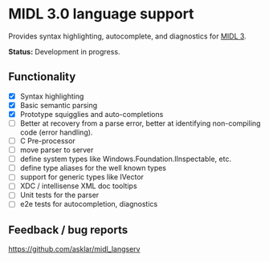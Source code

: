 # MIDL 3.0 language support

Provides syntax highlighting, autocomplete, and diagnostics for [MIDL 3](https://docs.microsoft.com/uwp/midl-3/intro).

**Status:** Development in progress.

## Functionality

- [X] Syntax highlighting
- [x] Basic semantic parsing
- [x] Prototype squigglies and auto-completions
- [ ] Better at recovery from a parse error, better at identifying non-compiling code (error handling).
- [ ] C Pre-processor
- [ ] move parser to server
- [ ] define system types like Windows.Foundation.IInspectable, etc.
- [ ] define type aliases for the well known types
- [ ] support for generic types like IVector<T>
- [ ] XDC / intellisense XML doc tooltips
- [ ] Unit tests for the parser
- [ ] e2e tests for autocompletion, diagnostics

## Feedback / bug reports

https://github.com/asklar/midl_langserv
